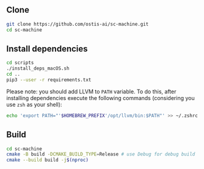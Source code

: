 ## Clone

```sh
git clone https://github.com/ostis-ai/sc-machine.git
cd sc-machine
```

## Install dependencies
```sh
cd scripts
./install_deps_macOS.sh
cd ..
pip3 --user -r requirements.txt
```

Please note: you should add LLVM to `PATH` variable. To do this, after installing dependencies execute the following commands (considering you use `zsh` as your shell):
```sh
echo 'export PATH="'$HOMEBREW_PREFIX'/opt/llvm/bin:$PATH"' >> ~/.zshrc
```

## Build

```sh
cd sc-machine
cmake -B build -DCMAKE_BUILD_TYPE=Release # use Debug for debug build
cmake --build build -j$(nproc)
```
